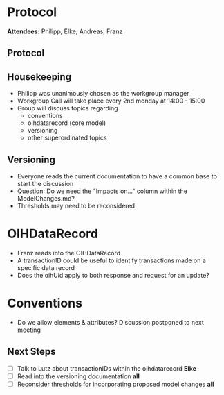 # Protocol

**Attendees:** Philipp, Elke, Andreas, Franz

## Protocol

## Housekeeping
- Philipp was unanimously chosen as the workgroup manager
- Workgroup Call will take place every 2nd monday at 14:00 - 15:00
- Group will discuss topics regarding
  - conventions
  - oihdatarecord (core model)
  - versioning
  - other superordinated topics

## Versioning
- Everyone reads the current documentation to have a common base to start the discussion
- Question: Do we need the "Impacts on..." column within the ModelChanges.md?
- Thresholds may need to be reconsidered

# OIHDataRecord
- Franz reads into the OIHDataRecord
- A transactionID could be useful to identify transactions made on a specific data record
- Does the oihUid apply to both response and request for an update?

# Conventions
- Do we allow elements & attributes? Discussion postponed to next meeting

## Next Steps
- [ ] Talk to Lutz about transactionIDs within the oihdatarecord **Elke**
- [ ] Read into the versioning documentation **all**
- [ ] Reconsider thresholds for incorporating proposed model changes **all**
